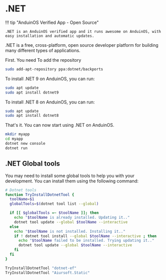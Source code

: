 # .NET

!!! tip "AnduinOS Verified App - Open Source"

    .NET is an AnduinOS verified app and it runs awesome on AnduinOS, with easy installation and automatic updates.

.NET is a free, cross-platform, open source developer platform for building many different types of applications.

First. You need To add the repository

```bash
sudo add-apt-repository ppa:dotnet/backports
```

To install .NET 9 on AnduinOS, you can run:

```bash
sudo apt update
sudo apt install dotnet9
```

To install .NET 8 on AnduinOS, you can run:

```bash
sudo apt update
sudo apt install dotnet8
```

That's it. You can now start using .NET on AnduinOS.

```bash
mkdir myapp
cd myapp
dotnet new console
dotnet run
```

## .NET Global tools

You may need to install some global tools to help you with your development. You can install them using the following command:

```bash
# Dotnet tools
function TryInstallDotnetTool {
  toolName=$1
  globalTools=$(dotnet tool list --global)

  if [[ $globalTools =~ $toolName ]]; then
    echo "$toolName is already installed. Updating it.." 
    dotnet tool update --global $toolName --interactive
  else
    echo "$toolName is not installed. Installing it.."
    if ! dotnet tool install --global $toolName --interactive ; then
      echo "$toolName failed to be installed. Trying updating it.."
      dotnet tool update --global $toolName --interactive
    fi
  fi
}

TryInstallDotnetTool "dotnet-ef"
TryInstallDotnetTool "Aiursoft.Static"
```
